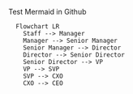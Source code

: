 Test Mermaid in Github

```mermaid
  Flowchart LR
    Staff --> Manager
    Manager --> Senior Manager
    Senior Manager --> Director
    Director --> Senior Director
    Senior Director --> VP
    VP --> SVP
    SVP --> CXO
    CXO --> CEO
```


